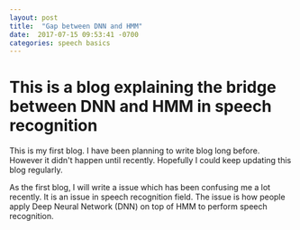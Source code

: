 ```yaml
---
layout: post
title:  "Gap between DNN and HMM"
date:  2017-07-15 09:53:41 -0700
categories: speech basics
---
```


# This is a blog explaining the bridge between DNN and HMM in speech recognition

This is my first blog. I have been planning to write blog long before. However it didn't happen until recently. Hopefully I could keep updating this blog regularly.

As the first blog, I will write a issue which has been confusing me a lot recently. It is an issue in speech recognition field. The issue is how people apply Deep Neural Network (DNN) on top of HMM to perform speech recognition. 


